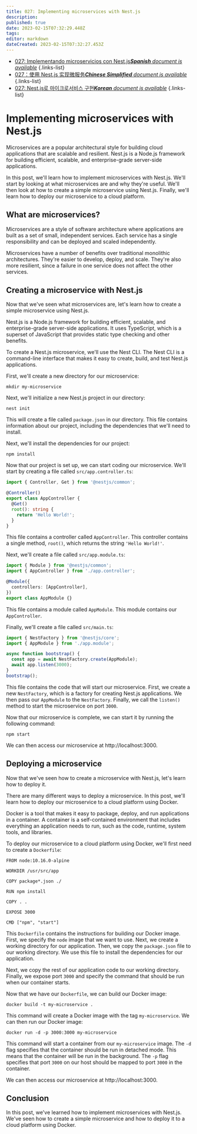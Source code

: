 ```yaml
---
title: 027: Implementing microservices with Nest.js
description: 
published: true
date: 2023-02-15T07:32:29.448Z
tags: 
editor: markdown
dateCreated: 2023-02-15T07:32:27.453Z
---
```


- [027: Implementando microservicios con Nest.js***Spanish** document is available*](/es/Knowledge-base/Nest-js/Learning/027-implementing-microservices-with-nest-js)
{.links-list}
- [027：使用 Nest.js 实现微服务***Chinese Simplified** document is available*](/zh/Knowledge-base/Nest-js/Learning/027-implementing-microservices-with-nest-js)
{.links-list}
- [027: Nest.js로 마이크로서비스 구현***Korean** document is available*](/ko/Knowledge-base/Nest-js/Learning/027-implementing-microservices-with-nest-js)
{.links-list}


# Implementing microservices with Nest.js

Microservices are a popular architectural style for building cloud applications that are scalable and resilient. Nest.js is a Node.js framework for building efficient, scalable, and enterprise-grade server-side applications.

In this post, we'll learn how to implement microservices with Nest.js. We'll start by looking at what microservices are and why they're useful. We'll then look at how to create a simple microservice using Nest.js. Finally, we'll learn how to deploy our microservice to a cloud platform.

## What are microservices?

Microservices are a style of software architecture where applications are built as a set of small, independent services. Each service has a single responsibility and can be deployed and scaled independently.

Microservices have a number of benefits over traditional monolithic architectures. They're easier to develop, deploy, and scale. They're also more resilient, since a failure in one service does not affect the other services.

## Creating a microservice with Nest.js

Now that we've seen what microservices are, let's learn how to create a simple microservice using Nest.js.

Nest.js is a Node.js framework for building efficient, scalable, and enterprise-grade server-side applications. It uses TypeScript, which is a superset of JavaScript that provides static type checking and other benefits.

To create a Nest.js microservice, we'll use the Nest CLI. The Nest CLI is a command-line interface that makes it easy to create, build, and test Nest.js applications.

First, we'll create a new directory for our microservice:

```
mkdir my-microservice
```

Next, we'll initialize a new Nest.js project in our directory:

```
nest init
```

This will create a file called `package.json` in our directory. This file contains information about our project, including the dependencies that we'll need to install.

Next, we'll install the dependencies for our project:

```
npm install
```

Now that our project is set up, we can start coding our microservice. We'll start by creating a file called `src/app.controller.ts`:

```typescript
import { Controller, Get } from '@nestjs/common';

@Controller()
export class AppController {
  @Get()
  root(): string {
    return 'Hello World!';
  }
}
```

This file contains a controller called `AppController`. This controller contains a single method, `root()`, which returns the string `'Hello World!'`.

Next, we'll create a file called `src/app.module.ts`:

```typescript
import { Module } from '@nestjs/common';
import { AppController } from './app.controller';

@Module({
  controllers: [AppController],
})
export class AppModule {}
```

This file contains a module called `AppModule`. This module contains our `AppController`.

Finally, we'll create a file called `src/main.ts`:

```typescript
import { NestFactory } from '@nestjs/core';
import { AppModule } from './app.module';

async function bootstrap() {
  const app = await NestFactory.create(AppModule);
  await app.listen(3000);
}
bootstrap();
```

This file contains the code that will start our microservice. First, we create a new `NestFactory`, which is a factory for creating Nest.js applications. We then pass our `AppModule` to the `NestFactory`. Finally, we call the `listen()` method to start the microservice on port `3000`.

Now that our microservice is complete, we can start it by running the following command:

```
npm start
```

We can then access our microservice at http://localhost:3000.

## Deploying a microservice

Now that we've seen how to create a microservice with Nest.js, let's learn how to deploy it.

There are many different ways to deploy a microservice. In this post, we'll learn how to deploy our microservice to a cloud platform using Docker.

Docker is a tool that makes it easy to package, deploy, and run applications in a container. A container is a self-contained environment that includes everything an application needs to run, such as the code, runtime, system tools, and libraries.

To deploy our microservice to a cloud platform using Docker, we'll first need to create a `Dockerfile`:

```
FROM node:10.16.0-alpine

WORKDIR /usr/src/app

COPY package*.json ./

RUN npm install

COPY . .

EXPOSE 3000

CMD ["npm", "start"]
```

This `Dockerfile` contains the instructions for building our Docker image. First, we specify the `node` image that we want to use. Next, we create a working directory for our application. Then, we copy the `package.json` file to our working directory. We use this file to install the dependencies for our application.

Next, we copy the rest of our application code to our working directory. Finally, we expose port `3000` and specify the command that should be run when our container starts.

Now that we have our `Dockerfile`, we can build our Docker image:

```
docker build -t my-microservice .
```

This command will create a Docker image with the tag `my-microservice`. We can then run our Docker image:

```
docker run -d -p 3000:3000 my-microservice
```

This command will start a container from our `my-microservice` image. The `-d` flag specifies that the container should be run in detached mode. This means that the container will be run in the background. The `-p` flag specifies that port `3000` on our host should be mapped to port `3000` in the container.

We can then access our microservice at http://localhost:3000.

## Conclusion

In this post, we've learned how to implement microservices with Nest.js. We've seen how to create a simple microservice and how to deploy it to a cloud platform using Docker.